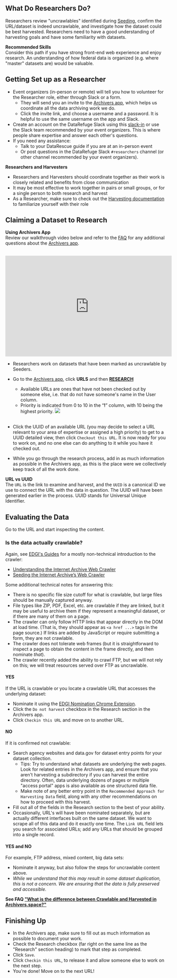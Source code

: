 ## What Do Researchers Do?

Researchers review "uncrawlables" identified during [Seeding](seeding.md), confirm the URL/dataset is indeed uncrawlable, and investigate how the dataset could be best harvested. Researchers need to have a good understanding of harvesting goals and have some familiarity with datasets.

<div class = "note">
  <strong>Recommended Skills</strong> <br />  
  Consider this path if you have strong front-end web experience and enjoy research. An understanding of how federal data is organized (e.g. where "master" datasets are) would be valuable.
</div>

## Getting Set up as a Researcher

-   Event organizers (in-person or remote) will tell you how to volunteer for the Researcher role, either through Slack or a form.
    -   They will send you an invite to the [Archivers app](http://www.archivers.space/), which helps us coordinate all the data archiving work we do.
    -   Click the invite link, and choose a username and a password. It is helpful to use the same username on the app and Slack.
-   Create an account on the DataRefuge Slack using this [slack-in](https://rauchg-slackin-qonsfhhvxs.now.sh/) or use the Slack team recommended by your event organizers. This is where people share expertise and answer each other's questions.
-   If you need any assistance:
    -   Talk to your DataRescue guide if you are at an in-person event
    -   Or post questions in the DataRefuge Slack `#researchers` channel (or other channel recommended by your event organizers).

<div class = "note">
  <strong>Researchers and Harvesters</strong> <br />  
  <ul>
    <li>Researchers and Harvesters should coordinate together as their work is closely related and benefits from close communication</li>
    <li>It may be most effective to work together in pairs or small groups, or for a single person to both research and harvest</li>
    <li>As a Researcher, make sure to check out the <a href="/harvesting/">Harvesting documentation</a> to familiarize yourself with their role</li>
  </ul>
</div>

## Claiming a Dataset to Research

<div class = "note">
  <strong>Using Archivers App</strong> <br />  
  Review our walkthrough video below and refer to the <a href="/faq/">FAQ</a> for any additional questions about the <a href="http://www.archivers.space" target="_blank">Archivers app</a><!---_--->. <br />
  &nbsp;<br />
  <p style="text-align:center"><iframe width="520" height="315" src="https://www.youtube.com/embed/tvSSILnHnpA" frameborder="0" allowfullscreen></iframe></p>
</div>

-   Researchers work on datasets that have been marked as uncrawlable by Seeders.
-   Go to the [Archivers app](https://www.archivers.space/urls?phase=research), click **URLS** and then <a href="https://www.archivers.space/urls?phase=research" target="_blank">**RESEARCH**</a><!--_-->
    -   Available URLs are ones that have not been checked out by someone else, i.e. that do not have someone's name in the User column.
    -   Priority is indicated from 0 to 10 in the “**!**” column, with 10 being the highest priority.
    <img src="/img/research-00-overview-homepage.png" /><br />&nbsp;<br />

-   Click the UUID of an available URL (you may decide to select a URL relevant to your area of expertise or assigned a high priority) to get to a UUID detailed view, then click `Checkout this URL`. It is now ready for you to work on, and no one else can do anything to it while you have it checked out.
-   While you go through the research process, add in as much information as possible in the Archivers app, as this is the place were we collectively keep track of all the work done.

<div class = "note">
  <strong>URL vs UUID</strong> <br />  
  The <code>URL</code> is the link to examine and harvest, and the <code>UUID</code> is a canonical ID we use to connect the URL with the data in question. The UUID will have been generated earlier in the process. UUID stands for Universal Unique Identifier.
</div>

## Evaluating the Data

Go to the URL and start inspecting the content.

### Is the data actually crawlable?

Again, see [EDGI's Guides](https://edgi-govdata-archiving.github.io/guides/) for a mostly non-technical introduction to the crawler:

-   [Understanding the Internet Archive Web Crawler](https://edgi-govdata-archiving.github.io/guides/internet-archive-crawler/)
-   [Seeding the Internet Archive’s Web Crawler](https://edgi-govdata-archiving.github.io/guides/seeding-internet-archive/)

Some additional technical notes for answering this:

-   There is no specific file size cutoff for what is crawlable, but large files should be manually captured anyway.
-   File types like ZIP, PDF, Excel, etc. are crawlable if they are linked, but it may be useful to archive them if they represent a meaningful dataset, or if there are many of them on a page.
-   The crawler can only follow HTTP links that appear directly in the DOM at load time. (That is, they should appear as `<a href ...>` tags in the page source.)
If links are added by JavaScript or require submitting a form, they are not crawlable.
-   The crawler does not tolerate web frames (but it is straightforward to inspect a page to obtain the content in the frame directly, and then nominate *that*).
-   The crawler recently added the ability to crawl FTP, but we will not rely on this; we will treat resources served over FTP as uncrawlable.

#### YES

If the URL is crawlable or you locate a crawlable URL that accesses the underlying dataset:

-   Nominate it using the [EDGI Nomination Chrome Extension](https://chrome.google.com/webstore/detail/nominationtool/abjpihafglmijnkkoppbookfkkanklok).
-   Click the `Do not harvest` checkbox in the Research section in the Archivers app.
-   Click `Checkin this URL` and move on to another URL.

#### NO

If it is confirmed not crawlable:

-   Search agency websites and data.gov for dataset entry points for your dataset collection.
    -   Tips: Try to understand what datasets are underlying the web pages. Look for related entries in the Archivers app, and ensure that you aren't harvesting a subdirectory if you can harvest the entire directory. Often, data underlying dozens of pages or multiple "access portal" apps is also available as one structured data file.
    -   Make note of any better entry point in the `Recommended Approach for Harvesting Data` field, along with any other recommendations on how to proceed with this harvest.
-   Fill out all of the fields in the Research section to the best of your ability.
-   Occasionally, URL's will have been nominated separately, but are actually different interfaces built on the same dataset. We want to scrape all of this data and do it exactly one time. The `Link URL` field lets you search for associated URLs; add any URLs that should be grouped into a single record.

#### YES and NO

For example, FTP address, mixed content, big data sets:
<!--  - Fill out the cell "Can it be crawled?" = "yes & no" in Researcher section of the spreadsheet-->

-   Nominate it anyway, but also follow the steps for uncrawlable content above.
-   *While we understand that this may result in some dataset duplication, this is not a concern. We are ensuring that the data is fully preserved and accessible.*

<div class = "attention">
  <strong>See FAQ <a href="faq/#17-what-is-the-difference-between-crawlable-and-harvested">"What is the difference between Crawlable and Harvested in Archivers.space?"</a></strong>
</div>

## Finishing Up

-   In the Archivers app, make sure to fill out as much information as possible to document your work.
-   Check the Research checkbox (far right on the same line as the "Research" section heading) to mark that step as completed.
-   Click `Save`.
-   Click `Checkin this URL`, to release it and allow someone else to work on the next step.
-   You're done! Move on to the next URL!

<!-- HOW DOES THIS PROCESS WORK NOW:    - If ever a day or more passed  since you originally claimed the item, update the date to today's date.
    - Note that if more than 2 days have passed since you claimed the dataset and it is still not closed, the **Date field will turn red**, signaling that someone else can claim it in your place and start working on it
      - This will avoid datasets being stuck in the middle of the workflow and not being finalized.-->
